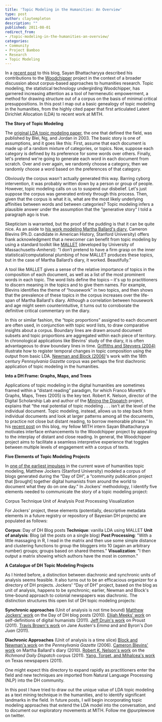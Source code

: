 ```yaml
---
title: 'Topic Modeling in the Humanities: An Overview'
type: post
author: claytempleton
description: ""
published: 2011-08-01
redirect_from: 
- /topic-modeling-in-the-humanities-an-overview/
categories:
- Community
- Project Bamboo
- Research
- Topic Modeling
---
```

In a [recent post](http://mith.umd.edu/digging-into-data-with-topic-models/) to this blog, Sayan Bhattacharyya described his contributions to the [Woodchipper](http://mith.umd.edu/corporacamp/tool.php) project in the context of a broader discussion about corpus-based approaches to humanities research. Topic modeling, the statistical technology undergirding Woodchipper, has garnered increasing attention as a tool of hermeneutic empowerment, a method for drawing structure out of a corpus on the basis of minimal critical presuppositions. In this post I map out a basic genealogy of topic modeling in the humanities, from the highly cited paper that first articulated Latent Dirichlet Allocation (LDA) to recent work at MITH.

**The Story of Topic Modeling**

The [original LDA topic modeling paper](http://www.google.com/url?sa=t&source=web&cd=2&ved=0CCcQFjAB&url=http%3A%2F%2Fwww.cs.princeton.edu%2F~blei%2Fpapers%2FBleiNgJordan2003.pdf&rct=j&q=blei%20ng%202003%20topic%20modeling&ei=Jrs2TtuGG-S50AHG_cj3Cw&usg=AFQjCNEGsYCPJ8IZk9Y4xKeIS6WCKUeO-A&sig2=Daec-QOPp6uZnxCp841icg&cad=rja), the one that defined the field, was published by Blei, Ng, and Jordan in 2003. The basic story is one of assumptions, and it goes like this: First, assume that each document is made up of a random mixture of categories, or topics. Now, suppose each category is defined by its preference for some words over others. Finally, let's pretend we're going to generate each word in each document from scratch. Over and over again, we randomly choose a category, then we randomly choose a word based on the preferences of that category.

Obviously the corpus wasn't actually generated this way. Barring cyborg intervention, it was probably written down by a person or group of people. However, topic modeling calls on us to suspend our disbelief. Let's just suppose the corpus was generated entirely through this process. Then, given that the corpus is what it is, what are the most likely underlying affinities between words and between categories? Topic modeling infers a plausible answer under the assumption that the “generative story” I told a paragraph ago is true.

Skepticism is warranted, but the proof of the pudding is that it can be quite nice. As an aside to [his work modeling Martha Ballard's diary](http://historying.org/2010/04/01/topic-modeling-martha-ballards-diary/), Cameron Blevins (Ph.D. candidate in American History, Stanford University) offers frank acknowledgment that a newcomer can benefit from topic modeling by using a standard toolkit like [MALLET](http://mallet.cs.umass.edu/) (developed by University of Massachusetts-Amherst): "I don’t pretend to have a firm grasp on the inner statistical/computational plumbing of how MALLET produces these topics, but in the case of Martha Ballard’s diary, it worked. Beautifully."

A tool like MALLET gives a sense of the relative importance of topics in the composition of each document, as well as a list of the most prominent words in each topic. The word lists define the topics – it's up to practitioners to discern meaning in the topics and to give them names. For example, Blevins identifies the theme of “housework” in two topics, and then shows that the prevalence of these topics in the corpus increases over the life-span of Martha Ballard's diary. Although a correlation between housework and age might seem counterintuitive, it turns out to corroborate the definitive critical commentary on the diary.

In this or similar fashion, the “topic proportions” assigned to each document are often used, in conjunction with topic word lists, to draw comparative insights about a corpus. Boundary lines are drawn around document subsets and topic proportions are aggregated within each piece of territory. In chronological applications like Blevins' study of the diary, it is often advantageous to draw boundary lines in time. [Griffiths and Steyvers (2004)](http://web.archive.org/web/20120417131033/http://www.pnas.org:80/content/101/suppl.1/5228.full.pdf) illustrate how to register temporal changes in topic composition using the output from basic LDA. [Newman and Block (2006)](http://www.ics.uci.edu/~newman/pubs/JASIST_Newman.pdf)'s work with the 18th century _Pennsylvania Gazette_ corpus was perhaps the first diachronic application of topic modeling in the humanities.

**Into a DH Frame: Graphs, Maps, and Trees**

Applications of topic modeling in the digital humanities are sometimes framed within a “distant reading” paradigm, for which Franco Moretti's Graphs, Maps, Trees (2005) is the key text. Robert K. Nelson, director of the Digital Scholarship Lab and author of the [Mining the Dispatch](http://dsl.richmond.edu/dispatch/pages/intro) project, explains that “the real potential of topic modeling . . . isn't at the level of the individual document. Topic modeling, instead, allows us to step back from individual documents and look at larger patterns among all the documents, to practice not close but distant reading, to borrow memorable phrase.” In his [recent post](http://mith.umd.edu/digging-into-data-with-topic-models/) on this blog, my fellow MITH intern Sayan Bhattacharyya motivates interface enhancements to the Woodchipper project by appealing to the interplay of distant and close reading. In general, the Woodchipper project aims to facilitate a seamless interpretive experience that toggles between multiple levels of engagement with a corpus of texts.

**Five Elements of Topic Modeling Projects**

In [one of the earliest impulses](http://web.archive.org/web/20111211124523/http://www.stanford.edu:80/~mjockers/cgi-bin/drupal/node/39) in the current wave of humanities topic modeling, Matthew Jockers (Stanford University) modeled a corpus of blogs generated during the “Day of DH”, a “community publication project that \[brought] together digital humanists from around the world to document what they do on one day.” In Jockers' methodology, I identify five elements needed to communicate the story of a topic modeling project:

Corpus Technique Unit of Analysis Post Processing Visualization

For Jockers' project, these elements (potentially, descriptive metadata elements in a future registry or repository of Bayesian DH projects) are populated as follows:

**Corpus**: Day of DH Blog posts **Technique**: vanilla LDA using MALLET **Unit of analysis**: Blog (all the posts on a single blog) **Post Processing**: "With a little massaging in R, I read in the matrix and then use some simple distance and clustering functions to group the bloggers into 10 (again an arbitrary number) groups; groups based on shared themes." **Visualization**: "I then output a matrix showing which authors have the most in common."

**A Catalogue of DH Topic Modeling Projects**

As I hinted before, a distinction between diachronic and synchronic units of analysis seems feasible. It also turns out to be an efficacious organizer for a directory of DH projects. Jockers' “Day of DH” project, based on the blog as unit of analysis, happens to be synchronic; earlier, Newman and Block's time-bound approach to colonial newspapers was diachronic. The distinction structures this open list of DH topic modeling projects:

**Synchronic approaches** (Unit of analysis is not time bound) [Matthew Jockers' work](http://web.archive.org/web/20111211124523/http://www.stanford.edu:80/~mjockers/cgi-bin/drupal/node/39) on the Day of DH blog posts (2010). [Elijah Meeks' work](https://dhs.stanford.edu/comprehending-the-digital-humanities/) on self-definitions of digital humanists (2011). [Jeff Druin's work](//dhs.stanford.edu/algorithmic-literacy/topic-networks-in-proust/) on Proust (2011). [Travis Brown's work](http://mith.umd.edu/corporacamp/tool.php) on Jane Austen's _Emma_ and and Byron's _Don Juan_ (2011).

**Diachronic Approaches** (Unit of analysis is a time slice) [Block and Newman's work](http://www.ics.uci.edu/~newman/pubs/JASIST_Newman.pdf) on the _Pennsylvania Gazette_ (2006). [Cameron Blevins' work](http://historying.org/2010/04/01/topic-modeling-martha-ballards-diary/) on Martha Ballard's diary (2010). [Robert K. Nelson's work](http://dsl.richmond.edu/dispatch/pages/intro) on the _Richmond Daily Dispatch_ corpus (2011). [Yang, Torget, and Mihalcea's work](http://www.aclweb.org/anthology/W/W11/W11-15.pdf#page=108) on Texas newspapers (2011).

One might expect this directory to expand rapidly as practitioners enter the field and new techniques are imported from Natural Language Processing (NLP) into the DH community.

In this post I have tried to draw out the unique value of LDA topic modeling as a text mining technique in the humanities, and to identify significant landmarks in the field. In future posts, I will begin incorporating topic modeling approaches that extend the LDA model into the conversation, and to document our exploratory movements at MITH. Follow me @purplewove on twitter.

##
